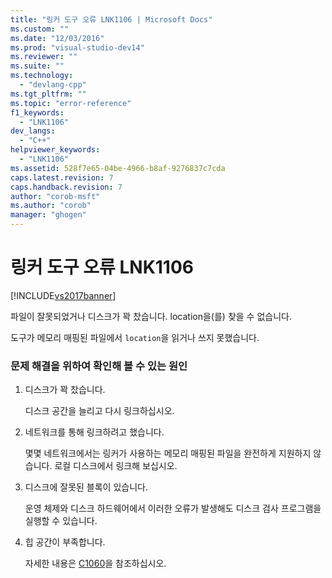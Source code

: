 ```yaml
---
title: "링커 도구 오류 LNK1106 | Microsoft Docs"
ms.custom: ""
ms.date: "12/03/2016"
ms.prod: "visual-studio-dev14"
ms.reviewer: ""
ms.suite: ""
ms.technology: 
  - "devlang-cpp"
ms.tgt_pltfrm: ""
ms.topic: "error-reference"
f1_keywords: 
  - "LNK1106"
dev_langs: 
  - "C++"
helpviewer_keywords: 
  - "LNK1106"
ms.assetid: 528f7e65-04be-4966-b8af-9276837c7cda
caps.latest.revision: 7
caps.handback.revision: 7
author: "corob-msft"
ms.author: "corob"
manager: "ghogen"
---
```

# 링커 도구 오류 LNK1106
[!INCLUDE[vs2017banner](../../assembler/inline/includes/vs2017banner.md)]

파일이 잘못되었거나 디스크가 꽉 찼습니다. location을\(를\) 찾을 수 없습니다.  
  
 도구가 메모리 매핑된 파일에서 `location`을 읽거나 쓰지 못했습니다.  
  
### 문제 해결을 위하여 확인해 볼 수 있는 원인  
  
1.  디스크가 꽉 찼습니다.  
  
     디스크 공간을 늘리고 다시 링크하십시오.  
  
2.  네트워크를 통해 링크하려고 했습니다.  
  
     몇몇 네트워크에서는 링커가 사용하는 메모리 매핑된 파일을 완전하게 지원하지 않습니다.  로컬 디스크에서 링크해 보십시오.  
  
3.  디스크에 잘못된 블록이 있습니다.  
  
     운영 체제와 디스크 하드웨어에서 이러한 오류가 발생해도 디스크 검사 프로그램을 실행할 수 있습니다.  
  
4.  힙 공간이 부족합니다.  
  
     자세한 내용은 [C1060](../../error-messages/compiler-errors-1/fatal-error-c1060.md)을 참조하십시오.